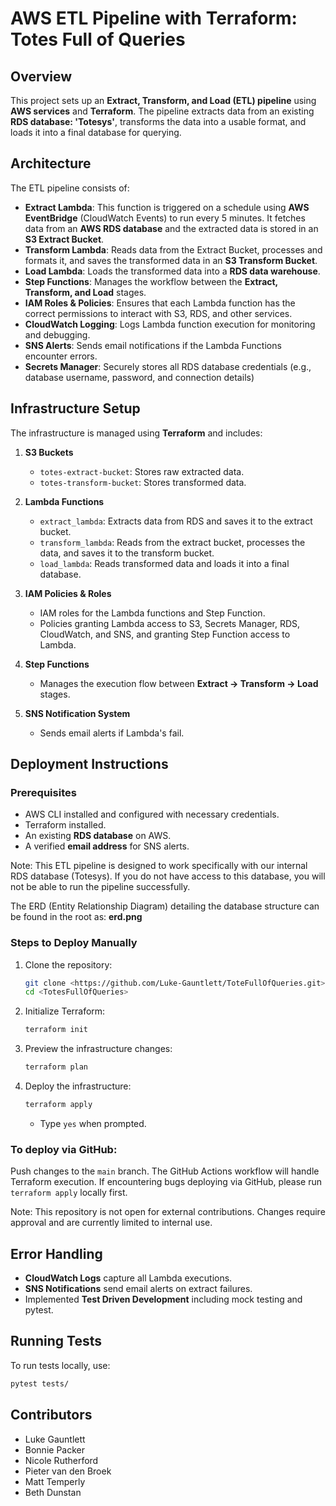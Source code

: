 # AWS ETL Pipeline with Terraform: Totes Full of Queries

## Overview
This project sets up an **Extract, Transform, and Load (ETL) pipeline** using **AWS services** and **Terraform**. The pipeline extracts data from an existing **RDS database: 'Totesys'**, transforms the data into a usable format, and loads it into a final database for querying.

## Architecture
The ETL pipeline consists of:

- **Extract Lambda**: This function is triggered on a schedule using **AWS EventBridge** (CloudWatch Events) to run every 5 minutes. It fetches data from an **AWS RDS database**  and the extracted data is stored in an **S3 Extract Bucket**.
- **Transform Lambda**: Reads data from the Extract Bucket, processes and formats it, and saves the transformed data in an **S3 Transform Bucket**.
- **Load Lambda**: Loads the transformed data into a **RDS data warehouse**.
- **Step Functions**: Manages the workflow between the **Extract, Transform, and Load** stages.
- **IAM Roles & Policies**: Ensures that each Lambda function has the correct permissions to interact with S3, RDS, and other services.
- **CloudWatch Logging**: Logs Lambda function execution for monitoring and debugging.
- **SNS Alerts**: Sends email notifications if the Lambda Functions encounter errors.
- **Secrets Manager**: Securely stores all RDS database credentials (e.g., database username, password, and connection details)

## Infrastructure Setup
The infrastructure is managed using **Terraform** and includes:

1. **S3 Buckets**
   - `totes-extract-bucket`: Stores raw extracted data.
   - `totes-transform-bucket`: Stores transformed data.

2. **Lambda Functions**
   - `extract_lambda`: Extracts data from RDS and saves it to the extract bucket.
   - `transform_lambda`: Reads from the extract bucket, processes the data, and saves it to the transform bucket.
   - `load_lambda`: Reads transformed data and loads it into a final database.

3. **IAM Policies & Roles**
   - IAM roles for the Lambda functions and Step Function.
   - Policies granting Lambda access to S3, Secrets Manager, RDS, CloudWatch, and SNS, and granting Step Function access to Lambda.

4. **Step Functions**
   - Manages the execution flow between **Extract → Transform → Load** stages.

5. **SNS Notification System**
   - Sends email alerts if Lambda's fail.

## Deployment Instructions
### Prerequisites
- AWS CLI installed and configured with necessary credentials.
- Terraform installed.
- An existing **RDS database** on AWS.
- A verified **email address** for SNS alerts.

Note: This ETL pipeline is designed to work specifically with our internal RDS database (Totesys). If you do not have access to this database, you will not be able to run the pipeline successfully.

The ERD (Entity Relationship Diagram) detailing the database structure can be found in the root as: **erd.png**

### Steps to Deploy Manually
1. Clone the repository:
   ```bash
   git clone <https://github.com/Luke-Gauntlett/ToteFullOfQueries.git>
   cd <TotesFullOfQueries>
   ```
2. Initialize Terraform:
   ```bash
   terraform init
   ```
3. Preview the infrastructure changes:
   ```bash
   terraform plan
   ```
4. Deploy the infrastructure:
   ```bash
   terraform apply
   ```
   - Type `yes` when prompted.

### To deploy via GitHub:
Push changes to the `main` branch. The GitHub Actions workflow will handle Terraform execution. If encountering bugs deploying via GitHub, please run `terraform apply` locally first.

Note: This repository is not open for external contributions. Changes require approval and are currently limited to internal use. 

## Error Handling
- **CloudWatch Logs** capture all Lambda executions.
- **SNS Notifications** send email alerts on extract failures.
- Implemented **Test Driven Development** including mock testing and pytest.

## **Running Tests**  
To run tests locally, use:  

```bash
pytest tests/
```

## Contributors
- Luke Gauntlett
- Bonnie Packer
- Nicole Rutherford
- Pieter van den Broek
- Matt Temperly
- Beth Dunstan
